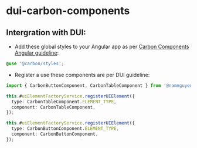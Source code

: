 # dui-carbon-components

## Intergration with DUI:

- Add these global styles to your Angular app as per [Carbon Components Angular guideline](https://angular.carbondesignsystem.com/documentation/index.html):

```scss
@use '@carbon/styles';
```

- Register a use these components are per DUI guideline:

```ts
import { CarbonButtonComponent, CarbonTableComponent } from '@namnguyen191/dui-carbon-components';

this.#uiElementFactoryService.registerUIElement({
  type: CarbonTableComponent.ELEMENT_TYPE,
  component: CarbonTableComponent,
});

this.#uiElementFactoryService.registerUIElement({
  type: CarbonButtonComponent.ELEMENT_TYPE,
  component: CarbonButtonComponent,
});
```
